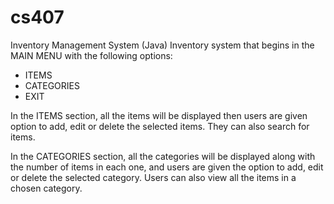 # cs407
Inventory Management System (Java)
Inventory system that begins in the MAIN MENU with the following options: 
- ITEMS
- CATEGORIES
- EXIT

In the ITEMS section, all the items will be displayed then users are given option to add, edit or delete the 
selected items. They can also search for items.

In the CATEGORIES section, all the categories will be displayed along with the number of items in each one, and users are given the option to add, edit or delete the selected category. Users can also view all the items in a chosen category. 

